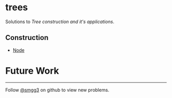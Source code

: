 # trees
Solutions to *Tree construction and it's applications*.

## Construction
* [Node](./src/tree/BinaryNode.java)

# Future Work


***
Follow [@smgg3](https://github.com/smgg3) on github to view new problems.

